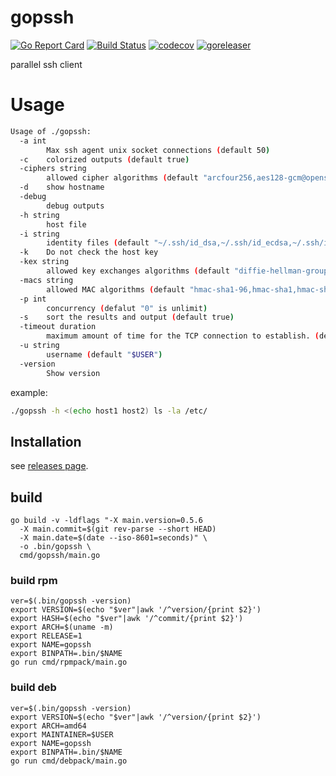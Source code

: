 # gopssh
[![Go Report Card](https://goreportcard.com/badge/github.com/masahide/gopssh)](https://goreportcard.com/report/github.com/masahide/gopssh)
[![Build Status](https://travis-ci.org/masahide/gopssh.svg?branch=master)](https://travis-ci.org/masahide/gopssh)
[![codecov](https://codecov.io/gh/masahide/gopssh/branch/master/graph/badge.svg)](https://codecov.io/gh/masahide/gopssh)
[![goreleaser](https://img.shields.io/badge/powered%20by-goreleaser-green.svg?style=flat-square)](https://github.com/goreleaser)

parallel ssh client


# Usage

```bash
Usage of ./gopssh:
  -a int
    	Max ssh agent unix socket connections (default 50)
  -c	colorized outputs (default true)
  -ciphers string
    	allowed cipher algorithms (default "arcfour256,aes128-gcm@openssh.com,chacha20-poly1305@openssh.com,aes128-ctr,aes192-ctr,aes256-ctr")
  -d	show hostname
  -debug
    	debug outputs
  -h string
    	host file
  -i string
    	identity files (default "~/.ssh/id_dsa,~/.ssh/id_ecdsa,~/.ssh/id_ed25519,~/.ssh/id_rsa")
  -k	Do not check the host key
  -kex string
    	allowed key exchanges algorithms (default "diffie-hellman-group1-sha1,diffie-hellman-group14-sha1,ecdh-sha2-nistp256,ecdh-sha2-nistp384,ecdh-sha2-nistp521,curve25519-sha256@libssh.org")
  -macs string
    	allowed MAC algorithms (default "hmac-sha1-96,hmac-sha1,hmac-sha2-256,hmac-sha2-256-etm@openssh.com")
  -p int
    	concurrency (defalut "0" is unlimit)
  -s	sort the results and output (default true)
  -timeout duration
    	maximum amount of time for the TCP connection to establish. (default 15s)
  -u string
    	username (default "$USER")
  -version
    	Show version
```

example:
```bash
./gopssh -h <(echo host1 host2) ls -la /etc/
```

## Installation

see [releases page](https://github.com/masahide/gopssh/releases).



## build

```
go build -v -ldflags "-X main.version=0.5.6
  -X main.commit=$(git rev-parse --short HEAD)
  -X main.date=$(date --iso-8601=seconds)" \
  -o .bin/gopssh \
  cmd/gopssh/main.go
```

### build rpm

```
ver=$(.bin/gopssh -version)
export VERSION=$(echo "$ver"|awk '/^version/{print $2}')
export HASH=$(echo "$ver"|awk '/^commit/{print $2}')
export ARCH=$(uname -m)
export RELEASE=1
export NAME=gopssh
export BINPATH=.bin/$NAME
go run cmd/rpmpack/main.go
```


### build deb

```
ver=$(.bin/gopssh -version)
export VERSION=$(echo "$ver"|awk '/^version/{print $2}')
export ARCH=amd64
export MAINTAINER=$USER
export NAME=gopssh
export BINPATH=.bin/$NAME
go run cmd/debpack/main.go
```

